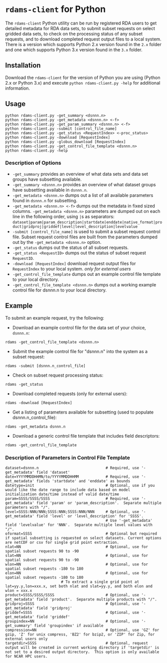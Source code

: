# `rdams-client` for Python

The `rdams-client` Python utility can be run by registered RDA users to get detailed metadata for RDA data sets, to submit subset requests on select gridded data sets, to check on the processing status of any subset requests, and to download completed request output files to a local system.
There is a version which supports Python 2.x version found in the `2.x` folder and one which supports Python 3.x version found in the `3.x` folder.

## Installation

Download the `rdams-client` for the version of Python you are using (Python 2.x or Python 3.x) and execute `python rdams-client.py -help` for additional information.

## Usage

```
python rdams-client.py -get_summary <dsnnn.n>
python rdams-client.py -get_metadata <dsnnn.n> <-f>
python rdams-client.py -get_param_summary <dsnnn.n> <-f>
python rdams-client.py -submit [control_file_name]
python rdams-client.py -get_status <RequestIndex> <-proc_status>
python rdams-client.py -download [RequestIndex]
python rdams-client.py -globus_download [RequestIndex]
python rdams-client.py -get_control_file_template <dsnnn.n>
python rdams-client.py -help
```

### Description of Options
- `-get_summary` provides an overview of what data sets and data set groups have subsetting available.
- `-get_summary <dsnnn.n>` provides an overview of what dataset groups have subsetting available in `dsnnn.n`.
- `-get_metadata <dsnnn.n>` dumps out a list of all available parameters found in `dsnnn.n` for subsetting.
- `-get_metadata <dsnnn.n> <-f>` dumps out the metadata in fixed sized columns. `-get_metadata <dsnnn.n>` parameters are dumped out on each line in the following order, using `|`s as separators:
`dataset|param|param_description|startdate|enddate|native_format|product|gridproj|griddef|level|level_description|levelvalue`
- `-submit [control_file_name]` is used to submit a subset request control file. Subset request control files are built from the parameters dumped out by the `-get_metadata <dsnnn.n>` option.
- `-get_status` dumps out the status of all subset requests.
- `-get_status <RequestID>` dumps out the status of subset request `RequestID`.
- `-download [RequestIndex]` download request output files for `RequestIndex` to your local system. *only for external users*
- `-get_control_file_template` dumps out an example control file template to your local directory.
- `-get_control_file_template <dsnnn.n>` dumps out a working example control file for dsnnn.n to your local directory.

## Example

To submit an example request, try the following:

- Download an example control file for the data set of your choice, `dsnnn.n`:
```
rdams -get_control_file_template <dsnnn.n>
```

- Submit the example control file for "dsnnn.n" into the system as a subset request:
```
rdams -submit [dsnnn.n_control_file]
```

- Check on subset request processing status:
```
rdams -get_status
```

- Download completed requests (only for external users):
```
rdams -download [RequestIndex]
```

- Get a listing of parameters available for subsetting (used to populate dsnnn.n_control_file):
```
rdams -get_metadata dsnnn.n
```

- Download a generic control file template that includes field descriptors:
```
rdams -get_control_file_template
```

### Description of Parameters in Control File Template

```
dataset=dsnnn.n                              # Required, use '-get_metadata' field 'dataset'
date=YYYYMMDDHHMN/to/YYYYMMDDHHMM            # Required, use '-get_metadata' fields 'startdate' and 'enddate' as bounds
datetype=init                                # Optional, use if you would like the date range to include data based on model initialization date/time instead of valid date/time
param=SSSS/SSSS/SSSS                         # Required, use '-get_metadata' field 'param' or 'param_description'.  Separate multiple parameters with "/".
level=SSSS:NNN/NNN;SSSS:NNN;SSSS:NNN/NNN     # Optional, use '-get_metadata' field 'level' or 'level_description' for 'SSSS'.
                                             # Use '-get_metadata' field 'levelvalue' for 'NNN'.  Separate multiple level values with "/".
oformat=SSSS                                 # Optional but required if spatial subsetting is requested on select datasets. Current options are netCDF or csv for single grid point extraction. 
nlat=NN                                      # Optional, use for spatial subset requests 90 to -90
slat=NN                                      # Optional, use for spatial subset requests 90 to -90
wlon=NN                                      # Optional, use for spatial subset requests -180 to 180
elon=NN                                      # Optional, use for spatial subset requests -180 to 180
					     # To extract a single grid point at lat=yy.y,lon=xxx.x, set both nlat and slat=yy.y, and both elon and wlon = xxx.x
product=SSSS/SSSS/SSSS                       # Optional, use '-get_metadata' field 'product'.  Separate multiple products with "/".
gridproj=SSSS                                # Optional, use '-get_metadata' field 'gridproj'
griddef=SSSS                                 # Optional, use '-get_metadata' field 'griddef'
groupindex=NN                                # Optional, use '-get_summary' field 'groupindex' if available
compression=NN                               # Optional, use 'GZ' for gzip, 'Z' for unix compress, 'BZ2' for bzip2, or 'ZIP' for Zip, for external users only
targetdir=SSSS                               # Optional, request output will be created in current working directory if 'targetdir' is not set to a desired output directory.  This option is only available for NCAR HPC users.

```